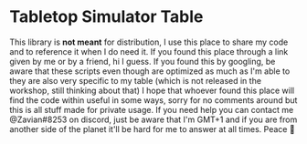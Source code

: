 # Tabletop Simulator Table

This library is **not meant** for distribution, I use this place to share my code and to reference it when I do need it. If you found this place through a link given by me or by a friend, hi I guess. If you found this by googling, be aware that these scripts even though are optimized as much as I'm able to they are also very specific to my table (which is not released in the workshop, still thinking about that)
I hope that whoever found this place will find the code within useful in some ways, sorry for no comments around but this is all stuff made for private usage.
If you need help you can contact me @Zavian#8253 on discord, just be aware that I'm GMT+1 and if you are from another side of the planet it'll be hard for me to answer at all times. Peace 🐌
